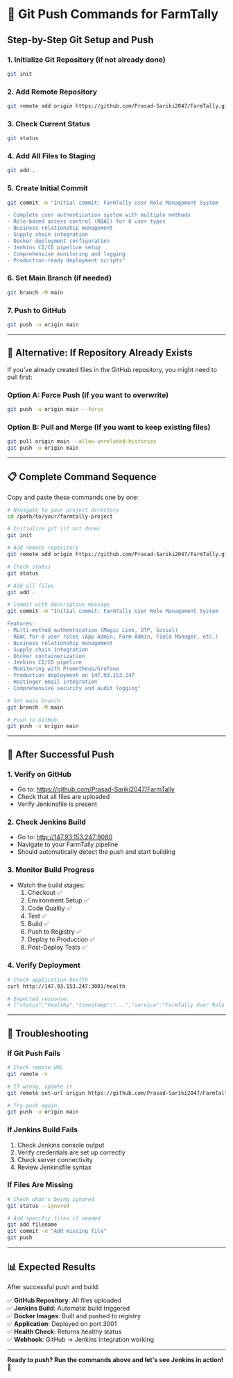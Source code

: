 # 🚀 Git Push Commands for FarmTally

## Step-by-Step Git Setup and Push

### 1. Initialize Git Repository (if not already done)
```bash
git init
```

### 2. Add Remote Repository
```bash
git remote add origin https://github.com/Prasad-Sariki2047/FarmTally.git
```

### 3. Check Current Status
```bash
git status
```

### 4. Add All Files to Staging
```bash
git add .
```

### 5. Create Initial Commit
```bash
git commit -m "Initial commit: FarmTally User Role Management System

- Complete user authentication system with multiple methods
- Role-based access control (RBAC) for 8 user types
- Business relationship management
- Supply chain integration
- Docker deployment configuration
- Jenkins CI/CD pipeline setup
- Comprehensive monitoring and logging
- Production-ready deployment scripts"
```

### 6. Set Main Branch (if needed)
```bash
git branch -M main
```

### 7. Push to GitHub
```bash
git push -u origin main
```

---

## 🔧 Alternative: If Repository Already Exists

If you've already created files in the GitHub repository, you might need to pull first:

### Option A: Force Push (if you want to overwrite)
```bash
git push -u origin main --force
```

### Option B: Pull and Merge (if you want to keep existing files)
```bash
git pull origin main --allow-unrelated-histories
git push -u origin main
```

---

## 📋 Complete Command Sequence

Copy and paste these commands one by one:

```bash
# Navigate to your project directory
cd /path/to/your/farmtally-project

# Initialize git (if not done)
git init

# Add remote repository
git remote add origin https://github.com/Prasad-Sariki2047/FarmTally.git

# Check status
git status

# Add all files
git add .

# Commit with descriptive message
git commit -m "Initial commit: FarmTally User Role Management System

Features:
- Multi-method authentication (Magic Link, OTP, Social)
- RBAC for 8 user roles (App Admin, Farm Admin, Field Manager, etc.)
- Business relationship management
- Supply chain integration
- Docker containerization
- Jenkins CI/CD pipeline
- Monitoring with Prometheus/Grafana
- Production deployment on 147.93.153.247
- Hostinger email integration
- Comprehensive security and audit logging"

# Set main branch
git branch -M main

# Push to GitHub
git push -u origin main
```

---

## 🎯 After Successful Push

### 1. Verify on GitHub
- Go to: https://github.com/Prasad-Sariki2047/FarmTally
- Check that all files are uploaded
- Verify Jenkinsfile is present

### 2. Check Jenkins Build
- Go to: http://147.93.153.247:8080
- Navigate to your FarmTally pipeline
- Should automatically detect the push and start building

### 3. Monitor Build Progress
- Watch the build stages:
  1. Checkout ✅
  2. Environment Setup ✅
  3. Code Quality ✅
  4. Test ✅
  5. Build ✅
  6. Push to Registry ✅
  7. Deploy to Production ✅
  8. Post-Deploy Tests ✅

### 4. Verify Deployment
```bash
# Check application health
curl http://147.93.153.247:3001/health

# Expected response:
# {"status":"healthy","timestamp":"...","service":"FarmTally User Role Management"}
```

---

## 🚨 Troubleshooting

### If Git Push Fails
```bash
# Check remote URL
git remote -v

# If wrong, update it
git remote set-url origin https://github.com/Prasad-Sariki2047/FarmTally.git

# Try push again
git push -u origin main
```

### If Jenkins Build Fails
1. Check Jenkins console output
2. Verify credentials are set up correctly
3. Check server connectivity
4. Review Jenkinsfile syntax

### If Files Are Missing
```bash
# Check what's being ignored
git status --ignored

# Add specific files if needed
git add filename
git commit -m "Add missing file"
git push
```

---

## 📊 Expected Results

After successful push and build:

✅ **GitHub Repository**: All files uploaded  
✅ **Jenkins Build**: Automatic build triggered  
✅ **Docker Images**: Built and pushed to registry  
✅ **Application**: Deployed on port 3001  
✅ **Health Check**: Returns healthy status  
✅ **Webhook**: GitHub → Jenkins integration working  

---

**Ready to push? Run the commands above and let's see Jenkins in action! 🚀**